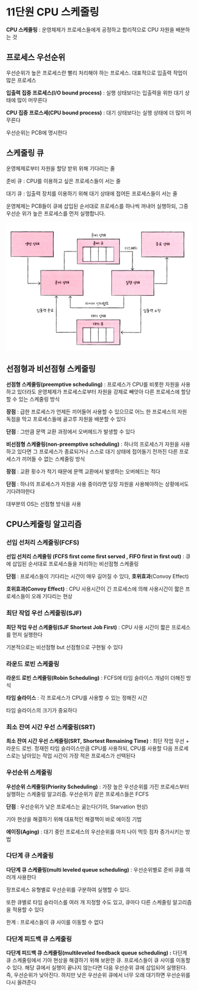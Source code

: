 # 11단원 CPU 스케줄링

**CPU 스케줄링** : 운영체제가 프로세스들에게 공정하고 합리적으로 CPU 자원을 배분하는 것

## 프로세스 우선순위

우선순위가 높은 프로세스란 빨리 처리해야 하는 프로세스. 대표적으로 입출력 작업이 많은 프로세스

**입출력 집중 프로세스(I/O bound process)** : 실행 상태보다는 입출력을 위한 대기 상태에 많이 머무른다

**CPU 집중 프로스세(CPU bound process)** : 대기 상태보다는 실행 상태에 더 많이 머무른다

우선순위는 PCB에 명시한다

## 스케줄링 큐

운영체제로부터 자원을 할당 받위 위해 기다리는 줄

준비 큐 : CPU를 이용하고 싶은 프로세스들이 서는 줄

대기 큐 : 입출력 장치를 이용하기 위해 대기 상태에 접어든 프로세스들이 서는 줄

운영체제는 PCB들이 큐에 삽입된 순서대로 프로세스를 하나씩 꺼내어 실행하되, 그중 우선순
위가 높은 프로세스를 먼저 실행합니다.

![Untitled](img/os11_1.png)

## 선점형과 비선점형 스케줄링

**선점형 스케줄링(preemptive scheduling)** : 프로세스가 CPU를 비롯한 자원을 사용하고 있더라도 운영체제가 프로세스로부터 자원을 강제로 빼앗아 다른 프로세스에 할당할 수 있는 스케줄링 방식

**장점** : 급한 프로세스가 언제든 끼어들어 사용할 수 있으므로 어느 한 프로세스의 자원 독점을 막고 프로세스들에 골고루 자원을 배분할 수 있다

**단점** : 그만큼 문맥 교환 과정에서 오버헤드가 발생할 수 있다

**비선점형 스케줄링(non-preemptive scheduling)** : 하나의 프로세스가 자원을 사용하고 있다면 그 프로세스가 종료되거나 스스로 대기 상태에 접어들기 전까진 다른 프로세스가 끼어들 수 없는 스케줄링 방식

**장점** : 교환 횟수가 적기 때문에 문맥 교환에서 발생하는 오버헤드는 적다

**단점** : 하나의 프로세스가 자원을 사용 중이라면 당장 자원을 사용해야하는 상황에서도 기다려야한다

대부분의 OS는 선점형 방식을 사용

## CPU스케줄링 알고리즘

### **선입 선처리 스케줄링(FCFS)**

**선입 선처리 스케줄링 (FCFS first come first served , FIFO first in first out)** : 큐에 삽입된 순서대로 프로세스들을 처리하는 비선점형 스케줄링

**단점** : 프로세스들이 기다리는 시간이 매우 길어질 수 있다, **호위효과**(Convoy Effect)

**호위효과(Convoy Effect)** : CPU 사용시간이 긴 프로세스에 의해 사용시간이 짧은 프로세스들이 오래 기다리는 현상

### 최단 작업 우선 스케줄링(SJF)

**최단 작업 우선 스케줄링(SJF Shortest Job First)** : CPU 사용 시간이 짧은 프로세스를 먼저 실행한다

기본적으로는 비선점형 but 선점형으로 구현될 수 있다

### 라운드 로빈 스케줄링

**라운드 로빈 스케줄링(Robin Scheduling)** : FCFS에 타임 슬라이스 개념이 더해진 방식

**타임 슬라이스** : 각 프로세스가 CPU를 사용할 수 있는 정해진 시간

타임 슬라이스의 크기가 중요하다

### 최소 잔여 시간 우선 스케줄링(SRT)

**최소 잔여 시간 우선 스케줄링(SRT, Shortest Remaining Time)** : 최단 작업 우선 + 라운드 로빈. 정재힌 타임 슬라이스만큼 CPU를 사용하되, CPU를 사용할 다음 프로세스로는 남아있는 작업 시간이 가장 적은 프로세스가 선택된다

### 우선순위 스케줄링

**우선순위 스케줄링(Priority Scheduling)** : 가장 높은 우선순위를 가진 프로세스부터 실행하는 스케줄링 알고리즘. 우선순위가 같은 프로세스들은 FCFS

**단점** : 우선순위가 낮은 프로세스는 굶는다(기아, Starvation 현상)

기아 현상을 해결하기 위해 대표적인 해결책이 바로 에이징 기법

**에이징(Aging)** : 대기 중인 프로세스의 우선순위를 마치 나이 먹듯 점차 증가시키는 방법

### 다단계 큐 스케줄링

**다단계 큐 스케줄링(multi leveled queue scheduling)** : 우선순위별로 준비 큐를 여러개 사용한다

장프로세스 유형별로 우선순위를 구분하여 실행할 수 있다. 

또한 큐별로 타임 슬라이스를 여러 개 지정할 수도 있고, 큐마다 다른 스케줄링 알고리즘을 적용할 수 있다

한계 : 프로세스들이 큐 사이를 이동할 수 없다

### 다단계 피드백 큐 스케줄링

**다단계 피드백 큐 스케줄링(multileveled feedback queue scheduling)  :** 다단계 큐 스케줄링에서 기아 현상을 해결하기 위해 보완한 큐. 프로세스들이 큐 사이를 이동할 수 있다. 해당 큐에서 실행이 끝나지 않는다면 다음 우선순위 큐에 삽입되어 실행된다. 즉, 우선순위가 낮아진다. 하지만 낮은 우선순위 큐에서 너무 오래 대기하면 우선순위를 다시 올려준다